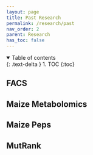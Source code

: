 ```yaml
---
layout: page
title: Past Research
permalink: /research/past
nav_order: 2
parent: Research
has_toc: false
---
```


<details open markdown="block">
  <summary>
    Table of contents
  </summary>
  {: .text-delta }
1. TOC
{:toc}
</details>

## FACS

## Maize Metabolomics

## Maize Peps

## MutRank